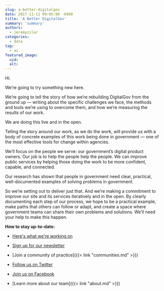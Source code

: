 ```yaml
---
slug: a-better-digitalgov
date: 2017-11-11 09:05:00 -0400
title: 'A Better DigitalGov'
summary: 'summary'
authors:
  - jeremyzilar
categories:
  - data
tag:
  - ai
featured_image:
  uid:
  alt:
---
```


Hi.

We’re going to try something new here.

We’re going to tell the story of how we’re rebuilding DigitalGov from the ground up — writing about the specific challenges we face, the methods and tools we’re using to overcome them, and how we’re measuring the results of our work.

We are doing this live and in the open.

Telling the story around our work, as we do the work, will provide us with a body of concrete examples of this work being done in government — one of the most effective tools for change within agencies.

We’ll focus on the people we serve: our government’s digital product owners. Our job is to help the people help the people. We can improve public services by helping those doing the work to be more confident, capable, and connected.

Our research has shown that people in government need clear, practical, well-documented examples of solving problems in government.

So we’re setting out to deliver just that. And we’re making a commitment to improve our site and its services iteratively and in the open. By clearly documenting each step of our process, we hope to be a practical example, make paths that others can follow or adapt, and create a space where government teams can share their own problems and solutions. We’ll need your help to make this happen.


**How to stay up-to-date:**
- [Here's what we're working on][3ed80b13]
- [Sign up for our newsletter][20d731c7]
- [Join a community of practice]({{< link "communities.md" >}})
- [Follow us on Twitter][a4d3008a]
- [Join us on Facebook][48963c81]
- [Learn more about our team]({{< link "about.md" >}})

  [3ed80b13]: https://github.com/GSA/digitalgov.gov/issues "What we're working on in GitHub"
  [20d731c7]: https://connect.digitalgov.gov/subscribe "Sign up for our newsletter"
  [a4d3008a]: https://twitter.com/digital_gov/ "Follow us on Twitter"
  [48963c81]: https://www.facebook.com/digitalgov/ "Join us on Facebook"
